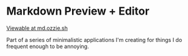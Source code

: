 # Markdown Preview + Editor

[Viewable at md.ozzie.sh](https://md.ozzie.sh)

Part of a series of minimalistic applications I'm creating for things I do frequent enough to be annoying.
